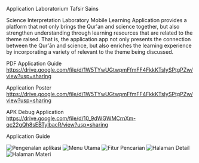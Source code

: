 Application Laboratorium Tafsir Sains

Science Interpretation Laboratory Mobile Learning Application
provides a platform that not only
brings the Qur'an and science together, but also
strengthen understanding through learning resources
that are related to the theme raised. That is, the application
app not only presents the connection between the Qur'ān
and science, but also enriches the
learning experience by incorporating a variety of
relevant to the theme being discussed.

PDF Application Guide
https://drive.google.com/file/d/1W5TYwUGtwpmFfmFF4FkkKTsIySPtgPZw/view?usp=sharing

Application Poster
https://drive.google.com/file/d/1W5TYwUGtwpmFfmFF4FkkKTsIySPtgPZw/view?usp=sharing

APK Debug Application
https://drive.google.com/file/d/10_9dWGWMCrnXm-qc22gQh8sEBTylbacR/view?usp=sharing

Application Guide

![Pengenalan aplikasi](https://github.com/Haidarbagir30/Tafsirsainsapp/assets/77045915/0eb2b05c-ceaa-438b-ae0f-ecdb81fe74f0)  ![Menu Utama](https://github.com/Haidarbagir30/Tafsirsainsapp/assets/77045915/afe22159-7939-43a0-9a20-cd28c3b31748) ![Fitur Pencarian](https://github.com/Haidarbagir30/Tafsirsainsapp/assets/77045915/5931b4cd-f0f6-43c1-878a-1a0b8841c285)  ![Halaman Detail](https://github.com/Haidarbagir30/Tafsirsainsapp/assets/77045915/687f43b8-90ab-4dae-9c03-186fc6aad87c) ![Halaman Materi](https://github.com/Haidarbagir30/Tafsirsainsapp/assets/77045915/8d0c81f6-8d72-4da6-ade0-b0f7a03b07e1)


